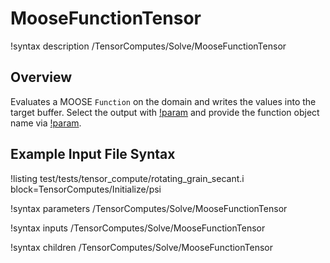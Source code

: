 # MooseFunctionTensor

!syntax description /TensorComputes/Solve/MooseFunctionTensor

## Overview

Evaluates a MOOSE `Function` on the domain and writes the values into the target buffer. Select
the output with [!param](/TensorComputes/Solve/MooseFunctionTensor/buffer) and provide the function
object name via [!param](/TensorComputes/Solve/MooseFunctionTensor/function).

## Example Input File Syntax

!listing test/tests/tensor_compute/rotating_grain_secant.i block=TensorComputes/Initialize/psi

!syntax parameters /TensorComputes/Solve/MooseFunctionTensor

!syntax inputs /TensorComputes/Solve/MooseFunctionTensor

!syntax children /TensorComputes/Solve/MooseFunctionTensor
